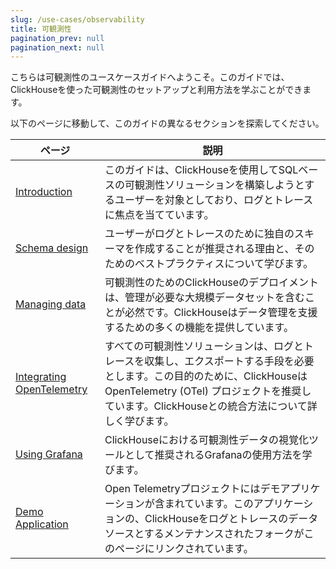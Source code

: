 ```yaml
---
slug: /use-cases/observability
title: 可観測性
pagination_prev: null
pagination_next: null
---
```


こちらは可観測性のユースケースガイドへようこそ。このガイドでは、ClickHouseを使った可観測性のセットアップと利用方法を学ぶことができます。

以下のページに移動して、このガイドの異なるセクションを探索してください。

| ページ                                                      | 説明                                                                                                                                                                                                                       |
|-----------------------------------------------------------|--------------------------------------------------------------------------------------------------------------------------------------------------------------------------------------------------------------------------|
| [Introduction](./introduction.md)                         | このガイドは、ClickHouseを使用してSQLベースの可観測性ソリューションを構築しようとするユーザーを対象としており、ログとトレースに焦点を当てています。                                                                                         |
| [Schema design](./schema-design.md)                       | ユーザーがログとトレースのために独自のスキーマを作成することが推奨される理由と、そのためのベストプラクティスについて学びます。                                                                                                       |
| [Managing data](./managing-data.md)                       | 可観測性のためのClickHouseのデプロイメントは、管理が必要な大規模データセットを含むことが必然です。ClickHouseはデータ管理を支援するための多くの機能を提供しています。                                                                                      |
| [Integrating OpenTelemetry](./integrating-opentelemetry.md) | すべての可観測性ソリューションは、ログとトレースを収集し、エクスポートする手段を必要とします。この目的のために、ClickHouseはOpenTelemetry (OTel) プロジェクトを推奨しています。ClickHouseとの統合方法について詳しく学びます。 |
| [Using Grafana](./grafana.md)                             | ClickHouseにおける可観測性データの視覚化ツールとして推奨されるGrafanaの使用方法を学びます。                                                                                                                                      |
| [Demo Application](./demo-application.md)                 | Open Telemetryプロジェクトにはデモアプリケーションが含まれています。このアプリケーションの、ClickHouseをログとトレースのデータソースとするメンテナンスされたフォークがこのページにリンクされています。                                                               |
